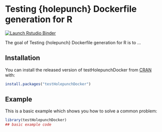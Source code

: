 
# Testing {holepunch} Dockerfile generation for R

<!-- badges: start -->
[![Launch Rstudio Binder](http://mybinder.org/badge_logo.svg)](https://mybinder.org/v2/gh/RichardJActon/holepunch_binder_example/master?urlpath=rstudio)
<!-- badges: end -->

The goal of Testing {holepunch} Dockerfile generation for R is to ...

## Installation

You can install the released version of testHolepunchDocker from [CRAN](https://CRAN.R-project.org) with:

``` r
install.packages("testHolepunchDocker")
```

## Example

This is a basic example which shows you how to solve a common problem:

``` r
library(testHolepunchDocker)
## basic example code
```

